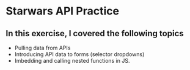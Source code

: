 # Starwars API Practice

## In this exercise, I covered the following topics

- Pulling data from APIs
- Introducing API data to forms (selector dropdowns)
- Imbedding and calling nested functions in JS.
